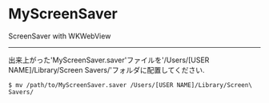 # MyScreenSaver
ScreenSaver with WKWebView

---
出来上がった'MyScreenSaver.saver'ファイルを'/Users/[USER NAME]/Library/Screen Savers/'フォルダに配置してください.
```
$ mv /path/to/MyScreenSaver.saver /Users/[USER NAME]/Library/Screen\ Savers/
```
